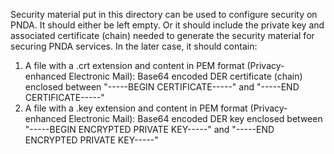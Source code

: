 Security material put in this directory can be used to configure security on PNDA.
It should either be left empty.
Or it should include the private key and associated certificate (chain) needed to generate the security material for securing PNDA services.
In the later case, it should contain:
1. A file with a .crt extension and content in PEM format (Privacy-enhanced Electronic Mail): Base64 encoded DER certificate (chain) enclosed between "-----BEGIN CERTIFICATE-----" and "-----END CERTIFICATE-----"
2. A file with a .key extension and content in PEM format (Privacy-enhanced Electronic Mail): Base64 encoded DER key enclosed between "-----BEGIN ENCRYPTED PRIVATE KEY-----" and "-----END ENCRYPTED PRIVATE KEY-----"
